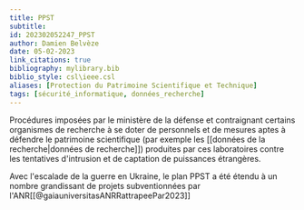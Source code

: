 ```yaml
---
title: PPST
subtitle:
id: 202302052247_PPST
author: Damien Belvèze
date: 05-02-2023
link_citations: true
bibliography: mylibrary.bib
biblio_style: csl\ieee.csl
aliases: [Protection du Patrimoine Scientifique et Technique]
tags: [sécurité_informatique, données_recherche]
---
```



Procédures imposées par le ministère de la défense et contraignant certains organismes de recherche à se doter de personnels et de mesures aptes à défendre le patrimoine scientifique (par exemple les [[données de la recherche|données de recherche]]) produites par ces laboratoires contre les tentatives d'intrusion et de captation de puissances étrangères. 

Avec l'escalade de la guerre en Ukraine, le plan PPST a été étendu à un nombre grandissant de projets subventionnées par l'ANR[[@gaiauniversitasANRRattrapeePar2023]]






